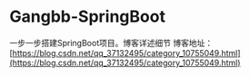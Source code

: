 # Gangbb-SpringBoot
一步一步搭建SpringBoot项目。博客详述细节
博客地址：[https://blog.csdn.net/qq_37132495/category_10755049.html](https://blog.csdn.net/qq_37132495/category_10755049.html)
